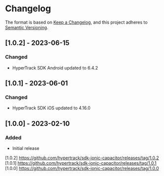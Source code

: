 # Changelog

The format is based on [Keep a Changelog](https://keepachangelog.com/en/1.0.0/),
and this project adheres to [Semantic Versioning](https://semver.org/spec/v2.0.0.html).

## [1.0.2] - 2023-06-15

### Changed
- HyperTrack SDK Android updated to 6.4.2

## [1.0.1] - 2023-06-01

### Changed
- HyperTrack SDK iOS updated to 4.16.0

## [1.0.0] - 2023-02-10

### Added
- Initial release

[1.0.2] https://github.com/hypertrack/sdk-ionic-capacitor/releases/tag/1.0.2
[1.0.1] https://github.com/hypertrack/sdk-ionic-capacitor/releases/tag/1.0.1
[1.0.0] https://github.com/hypertrack/sdk-ionic-capacitor/releases/tag/1.0.0
